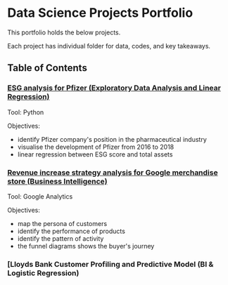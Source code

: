 # Data Science Projects Portfolio

This portfolio holds the below projects. 

Each project has individual folder for data, codes, and key takeaways.
## Table of Contents
### [ESG analysis for Pfizer (Exploratory Data Analysis and Linear Regression)](https://github.com/xiangivyli/Data-Science-Porfolio/tree/main/ESG%20analysis%20for%20Pfizer%20(Linear%20Regression))

Tool: Python

Objectives:
  - identify Pfizer company's position in the pharmaceutical industry
  - visualise the development of Pfizer from 2016 to 2018
  - linear regression between ESG score and total assets

### [Revenue increase strategy analysis for Google merchandise store (Business Intelligence)](https://github.com/xiangivyli/Data-Science-Porfolio/tree/main/Revenue%20increase%20strategy%20analysis%20for%20Google%20merchandise%20store%20(BI))

Tool: Google Analytics

Objectives:
  - map the persona of customers
  - identify the performance of products
  - identify the pattern of activity
  - the funnel diagrams shows the buyer's journey
  
 ### [Lloyds Bank Customer Profiling and Predictive Model (BI & Logistic Regression)

